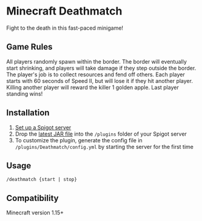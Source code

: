 # Minecraft Deathmatch
Fight to the death in this fast-paced minigame!

## Game Rules
All players randomly spawn within the border. 
The border will eventually start shrinking, and players will take damage if they step outside the border.
The player's job is to collect resources and fend off others.
Each player starts with 60 seconds of Speed II, but will lose it if they hit another player.
Killing another player will reward the killer 1 golden apple. Last player standing wins!

## Installation
1. [Set up a Spigot server](https://minecraft.gamepedia.com/Tutorials/Setting_up_a_Spigot_server) 
1. Drop the [latest JAR file](https://github.com/paramt/deathmatch/releases/) into the `/plugins` folder of your Spigot server
1. To customize the plugin, generate the config file in `/plugins/Deathmatch/config.yml` by starting the server for the first time

## Usage
```
/deathmatch {start | stop}
```

## Compatibility
Minecraft version 1.15+
